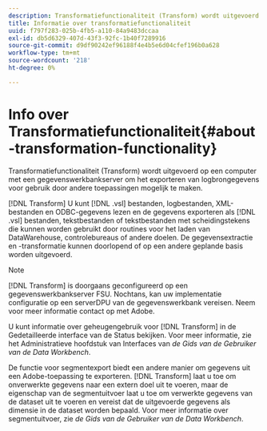 ```yaml
---
description: Transformatiefunctionaliteit (Transform) wordt uitgevoerd op een computer met een gegevenswerkbankserver om het exporteren van logbrongegevens voor gebruik door andere toepassingen mogelijk te maken.
title: Informatie over transformatiefunctionaliteit
uuid: f797f283-025b-4fb5-a110-84a9483dccaa
exl-id: db5d6329-407d-43f3-92fc-1b40f7289916
source-git-commit: d9df90242ef96188f4e4b5e6d04cfef196b0a628
workflow-type: tm+mt
source-wordcount: '218'
ht-degree: 0%

---
```


# Info over Transformatiefunctionaliteit{#about-transformation-functionality}

Transformatiefunctionaliteit (Transform) wordt uitgevoerd op een computer met een gegevenswerkbankserver om het exporteren van logbrongegevens voor gebruik door andere toepassingen mogelijk te maken.

[!DNL Transform] U kunt  [!DNL .vsl] bestanden, logbestanden, XML-bestanden en ODBC-gegevens lezen en de gegevens exporteren als  [!DNL .vsl] bestanden, tekstbestanden of tekstbestanden met scheidingstekens die kunnen worden gebruikt door routines voor het laden van DataWarehouse, controlebureaus of andere doelen. De gegevensextractie en -transformatie kunnen doorlopend of op een andere geplande basis worden uitgevoerd.

>[!NOTE]
>
>[!DNL Transform] is doorgaans geconfigureerd op een gegevenswerkbankserver FSU. Nochtans, kan uw implementatie configuratie op een serverDPU van de gegevenswerkbank vereisen. Neem voor meer informatie contact op met Adobe.

U kunt informatie over geheugengebruik voor [!DNL Transform] in de Gedetailleerde interface van de Status bekijken. Voor meer informatie, zie het Administratieve hoofdstuk van Interfaces van *de Gids van de Gebruiker van de Data Workbench*.

De functie voor segmentexport biedt een andere manier om gegevens uit een Adobe-toepassing te exporteren. [!DNL Transform] laat u toe om onverwerkte gegevens naar een extern doel uit te voeren, maar de eigenschap van de segmentuitvoer laat u toe om verwerkte gegevens van de dataset uit te voeren en vereist dat de uitgevoerde gegevens als dimensie in de dataset worden bepaald. Voor meer informatie over segmentuitvoer, zie *de Gids van de Gebruiker van de Data Workbench*.
